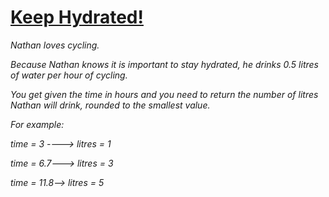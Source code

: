 #     [Keep Hydrated!](https://www.codewars.com/kata/keep-hydrated-1)

*Nathan loves cycling.*

*Because Nathan knows it is important to stay hydrated, he drinks 0.5 litres of water per hour of cycling.*

*You get given the time in hours and you need to return the number of litres Nathan will drink, rounded to the smallest value.*

*For example:*

*time = 3 ----> litres = 1*

*time = 6.7---> litres = 3*

*time = 11.8--> litres = 5*

